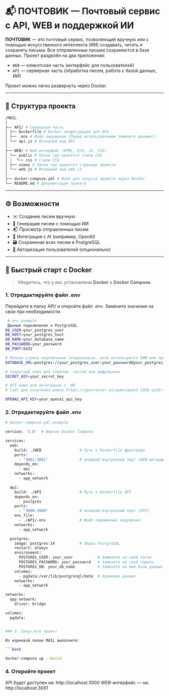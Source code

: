 # 📬 ПОЧТОВИК — Почтовый сервис с API, WEB и поддержкой ИИ

**ПОЧТОВИК** — это почтовый сервис, позволяющий вручную или с помощью искусственного интеллекта (ИИ) создавать, читать и сохранять письма. Все отправленные письма сохраняются в базе данных. Проект разделён на два приложения:

- `WEB` — клиентская часть (интерфейс для пользователей)
- `API` — серверная часть (обработка писем, работа с базой данных, ИИ)

Проект можно легко развернуть через Docker.

---

## 📁 Структура проекта
```bash
/MAIL
│
├── API/ # Серверная часть 
│ ├── Dockerfile # Docker-конфигурация для API
│ ├── .env # Файл окружения (Перед использованием замените данные!)
│ └── api.js # Исходный код API
│
├── WEB/ # Веб-интерфейс (HTML, EJS, JS, CSS)
│ └── public # Папка где хранятся стили CSS
│ │  └── css # Cтили CSS
│ ├── views # Папка где хранятся страницы проекта
│ └── web.js # Исходный код web.js
│
├── docker-compose.yml # Файл для запуска проекта через Docker
└── README.md # Документация проекта
```

---

## ⚙️ Возможности

- ✉️ Создание писем вручную
- 🤖 Генерация писем с помощью ИИ
- 📬 Просмотр отправленных писем
- 🧠 Интеграция с AI (например, OpenAI)
- 🗃 Сохранение всех писем в PostgreSQL
- 👤 Авторизация пользователей (опционально)

---


## 🚀 Быстрый старт с Docker

> Убедитесь, что у вас установлены **Docker** и **Docker Compose**.

### 1. Отредактируйте файл .env

Перейдите в папку API/ и откройте файл .env. Замените значения на свои при необходимости:

```bash
 #.env.example
 Данные подключения к PostgreSQL
DB_USER=your_postgres_user
DB_HOST=your_postgres_host
DB_NAME=your_database_name
DB_PASSWORD=your_password
DB_PORT=5432

# Полная строка подключения (опционально, если используется ORM или прямое подключение)
DATABASE_URL=postgres://your_postgres_user:your_password@your_postgres_host:5432/your_database_name

# Секретный ключ для токенов, сессий или шифрования
SECRET_KEY=your_secret_key

# API-ключ для интеграции с  ИИ
# Cайт для получения ключа https://openrouter.ai/qwen/qwen3-235b-a22b:free

OPENAI_API_KEY=your_openai_api_key
```

### 2. Отредактируйте файл .env

```bash
# docker-compose.yml.example

version: '3.8'  # Версия Docker Compose

services:
  web:
    build: ./WEB                 # Путь к Dockerfile фронтенда
    ports:
      - "3001:3001"              # внешний:внутренний порт (WEB-интерфейс)
    depends_on:
      - api
    networks:
      - app_network

  api:
    build: ./API                 # Путь к Dockerfile API
    depends_on: 
      - postgres
    ports:
      - "3000:3000"              # внешний:внутренний порт (API)
    env_file:
      - ./API/.env               # Файл переменных окружения
    networks:
      - app_network

  postgres:
    image: postgres:14           # Образ PostgreSQL
    restart: always
    environment:
      POSTGRES_USER: your_user           # Замените на свой логин
      POSTGRES_PASSWORD: your_password   # Замените на свой пароль
      POSTGRES_DB: your_db_name          # Замените на имя базы данных
    volumes:
      - pgdata:/var/lib/postgresql/data  # Хранение данных
    networks:
      - app_network

networks:
  app_network:
    driver: bridge

volumes:
  pgdata:


### 3. Запустите проект

Из корневой папки MAIL выполните:

```bash  

docker-compose up --build

```

### 4. Откройте проект 

API будет доступен на: http://localhost:3000
WEB-интерфейс — на: http://localhost:3001
